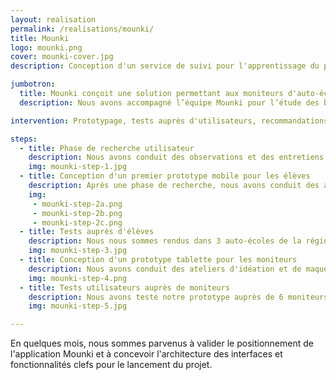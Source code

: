 ```yaml
---
layout: realisation
permalink: /realisations/mounki/
title: Mounki
logo: mounki.png
cover: mounki-cover.jpg
description: Conception d'un service de suivi pour l'apprentissage du permis de conduire sous forme d'application tablette et mobile pour moniteurs et élèves.

jumbotron:
  title: Mounki conçoit une solution permettant aux moniteurs d'auto-école de faciliter leur utilisation du livret de conduit et de maintenir la motivation des élèves.
  description: Nous avons accompagné l’équipe Mounki pour l’étude des besoins auprès d’utilisateurs, le maquettage, la conduite de tests, et des recommandations de solutions techniques, des premières idées jusqu’au lancement des développements.

intervention: Prototypage, tests auprès d'utilisateurs, recommandations techniques.

steps:
  - title: Phase de recherche utilisateur
    description: Nous avons conduit des observations et des entretiens dans 5 auto-écoles de la région lyonnaise. Nous avons notamment observé des séances de conduite et interrogé des gérants, moniteurs, et élèves.
    img: mounki-step-1.jpg
  - title: Conception d'un premier prototype mobile pour les élèves
    description: Après une phase de recherche, nous avons conduit des ateliers d'idéation et de maquettage afin de concevoir un premier prototype d'application mobile pour les élèves.
    img: 
     - mounki-step-2a.png
     - mounki-step-2b.png
     - mounki-step-2c.png
  - title: Tests auprès d'élèves
    description: Nous nous sommes rendus dans 3 auto-écoles de la région lyonnaise afin de tester le prototype auprès d'élèves en cours de formation au permis de conduire.
    img: mounki-step-3.jpg
  - title: Conception d'un prototype tablette pour les moniteurs
    description: Nous avons conduit des ateliers d'idéation et de maquettage en nous basant sur les retours précédemment collectés afin de créer un premier prototype destiné aux moniteurs.
    img: mounki-step-4.png
  - title: Tests utilisateurs auprès de moniteurs
    description: Nous avons testé notre prototype auprès de 6 moniteurs au sein de 3 auto-écoles afin d'en affiner le positionnement et les interfaces.
    img: mounki-step-5.jpg

---
```


En quelques mois, nous sommes parvenus à valider le positionnement de l'application Mounki et à concevoir l'architecture des interfaces et fonctionnalités clefs pour le lancement du projet.